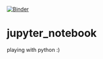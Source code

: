 [![Binder](https://mybinder.org/badge.svg)](https://mybinder.org/v2/gh/piotrkuzmiak/jupyter_notebook/master)
# jupyter_notebook
playing with python :)
